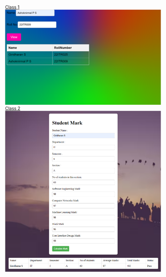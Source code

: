[Class 1](https://giridharans22it.github.io/UID_Class/Jul25/a1.html)
![Image of Class 1](i1.png)
<br/>
[Class 2](https://giridharans22it.github.io/UID_Class/Jul25/a2.html)
![Image of Class 2](i2.png)
